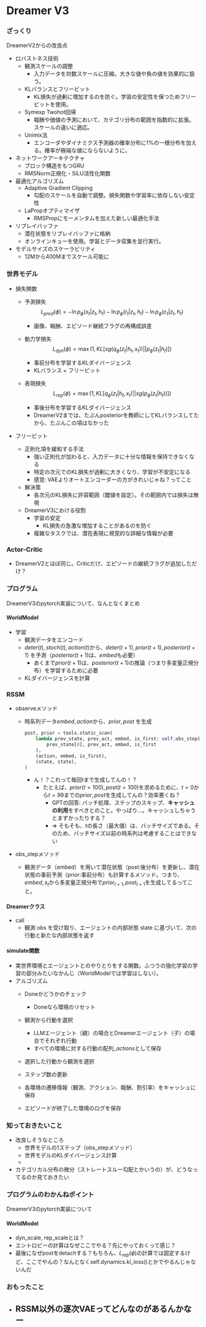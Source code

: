# Dreamer V3

### ざっくり

DreamerV2からの改良点

- ロバストネス技術
  - 観測スケールの調整
    - 入力データを対数スケールに圧縮。大きな値や負の値を効果的に扱う。
  - KLバランスとフリービット
    - KL損失が過剰に増加するのを防ぐ。学習の安定性を保つためフリービットを使用。
  - Symexp Twohot回帰
    - 報酬や価値の予測において、カテゴリ分布の範囲を指数的に拡張。スケールの違いに適応。
  - Unimix法
    - エンコーダやダイナミクス予測器の確率分布に1%の一様分布を加える。確率が極端な値にならないように。
- ネットワークアーキテクチャ
  - ブロック構造をもつGRU
  - RMSNorm正規化・SiLU活性化関数
- 最適化アルゴリズム
  - Adaptive Gradient Clipping
    - 勾配のスケールを自動で調整。損失関数や学習率に依存しない安定性
  - LaPropオプティマイザ
    - RMSPropにモーメンタムを加えた新しい最適化手法
- リプレイバッファ
  - 潜在状態をリプレイバッファに格納
  - オンラインキューを使用。学習とデータ収集を並行実行。
- モデルサイズのスケーラビリティ
  - 12Mから400Mまでスケール可能に


### 世界モデル

- 損失関数
  - 予測損失
    $$
    L_{pred}(\phi) = - \ln p_{\phi}(x_t | z_t, h_t) - \ln p_{\phi}(r_t | z_t, h_t) - \ln p_{\phi}(c_t | z_t, h_t)
    $$
    
    - 画像、報酬、エピソード継続フラグの再構成誤差
    
  - 動力学損失
    $$
    L_{dyn} (\phi) = \max (1, KL[sg(q_{\phi}(z_t|h_t, x_t)) || p_{\phi}(z_t|h_t)])
    $$
    
    - 事前分布を学習するKLダイバージェンス
    - KLバランス + フリービット
    
  - 表現損失
    $$
    L_{rep} (\phi) = \max (1, KL[q_{\phi}(z_t|h_t, x_t) || sg(p_{\phi}(z_t|h_t))])
    $$
    
    - 事後分布を学習するKLダイバージェンス
    - DreamerV2までは、たぶんposteriorを教師にしてKLバランスしてたから、たぶんこの項はなかった
  
- フリービット
  - 正則化項を緩和する手法
    - 強い正則化が加わると、入力データに十分な情報を保持できなくなる
    - 特定の次元でのKL損失が過剰に大きくなり、学習が不安定になる
    - 感覚: VAEよりオートエンコーダーの方がきれいじゃね？ってこと
  - 解決策
    - 各次元のKL損失に許容範囲（閾値を設定）。その範囲内では損失は無視
  - DreamerV3における役割
    - 学習の安定
      - KL損失の急激な増加することがあるのを防ぐ
    - 複雑なタスクでは、潜在表現に視覚的な詳細な情報が必要

### Actor-Critic

- DreamerV2とほぼ同じ。Criticだけ、エピソードの継続フラグが追加しただけ？

### プログラム

DreamerV3のpytorch実装について、なんとなくまとめ

#### WorldModel

- 学習
  - 観測データをエンコード
  - $deter(t), stoch(t), action(t)$から、$deter(t+1), prior(t+1), posterior(t+1)$ を予測（$posterior(t+1)$は、$embed$も必要）
    - あくまで$prior(t+1)$は、$posterior(t+1)$の推論（つまり多変量正規分布）を学習するために必要
  - KLダイバージェンスを計算

### RSSM

- observeメソッド

  - 時系列データ$embed, action$から、$prior, post$ を生成

    ```python
    post, prior = tools.static_scan(
        lambda prev_state, prev_act, embed, is_first: self.obs_step(
            prev_state[0], prev_act, embed, is_first
        ),
        (action, embed, is_first),
        (state, state),
    )
    ```

    - ん！？これって毎回$t$まで生成してんの！？
      - たとえば、$prior(t=100),post(t=100)$を求めるために、$t=0$から$t=99$までの$prior, post$を生成してんの？効率悪くね？
        - GPTの回答: バッチ処理、ステップのスキップ、**キャッシュの利用**をすべきとのこと。やっぱり...。キャッシュしちゃうとまずかったりする？
        - => そもそも、$t$の長さ（最大値）は、バッチサイズである。そのため、バッチサイズ以前の時系列は考慮することはできない

- obs_stepメソッド

  - 観測データ（embed）を用いて潜在状態（post:後分布）を更新し、潜在状態の事前予測（prior:事前分布）も計算するメソッド。つまり、$embed, s_{t}$から多変量正規分布で$prior_{t+1}, post_{t+1}$を生成してるってこと。

#### Dreamerクラス

- call
  - 観測 obs を受け取り、エージェントの内部状態 state に基づいて、次の行動と新たな内部状態を返す

#### simulate関数

- 実世界環境とエージェントとのやりとりをする関数。ふつうの強化学習の学習の部分みたいなかんじ（WorldModelでは学習はしない）。
- アルゴリズム
  - Doneかどうかのチェック
    - Doneなら環境のリセット

  - 観測から行動を選択
    - LLMエージェント（親）の場合とDreamerエージェント（子）の場合でそれぞれ行動
    - すべての環境に対する行動の配列$\_actions$として保存

  - 選択した行動から観測を選択
  - ステップ数の更新
  - 各環境の遷移情報（観測、アクション、報酬、割引率）をキャッシュに保存
  - エピソードが終了した環境のログを保存


### 知っておきたいこと

- 改良しそうなところ
  - 世界モデルの1ステップ（obs_stepメソッド）
  - 世界モデルのKLダイバージェンス計算
  - 
- カテゴリカル分布の微分（ストレートスルー勾配とかいうの）が、どうなってるのか見ておきたい

### プログラムのわかんねポイント

DreamerV3のpytorch実装について

#### WorldModel

- dyn_scale, rep_scaleとは？
- エントロピーの計算はなぜここでやる？先にやっておくって感じ？
- 最後になぜpostをdetachする？もちろん、$L_{rep}(\phi)$の計算では固定するけど、ここでやんの？なんとなくself.dynamics.kl_loss()とかでやるんじゃないんだ

### おもったこと

- RSSM以外の逐次VAEってどんなのがあるんかなー
  - 